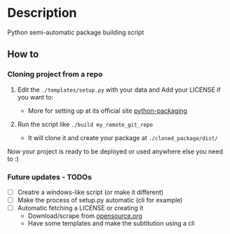 # Description

Python semi-automatic package building script

## How to

### Cloning project from a repo

1. Edit the ```./templates/setup.py``` with your data and Add your LICENSE if you want to:
    - More for setting up at its official site [python-packaging](https://packaging.python.org/en/latest/)

2. Run the script like `./build my_remote_git_repo`
    - It will clone it and create your package at ```./cloned_package/dist/```

Now your project is ready to be deployed or used anywhere else you need to :)

### Future updates - TODOs

- [ ] Creatre a windows-like script (or make it different)
- [ ] Make the process of setup.py automatic (cli for example)
- [ ] Automatic fetching a LICENSE or creating it
  - Download/scrape from [opensource.org](https://opensource.org/licenses/MIT)
  - Have some templates and make the subtitution using a cli
